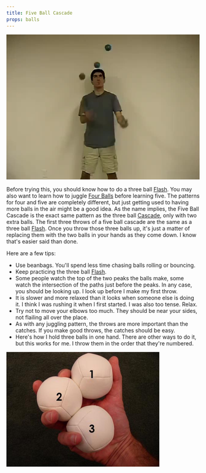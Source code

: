 ```yaml
---
title: Five Ball Cascade
props: balls
---
```


![Five Ball Cascade](site/videos/poster/fiveballcascade.jpg)

Before trying this, you should know how to do a three ball [Flash](site/en/flash/README.md). You may also want to learn how to juggle
 [Four Balls](site/en/fourballasynchronousfountain/README.md) before learning five. The patterns for four and five are completely different, but just getting used to having more balls in the air might be a good idea. As the name implies, the Five Ball Cascade is the exact same pattern as the three ball [Cascade](site/en/cascade/README.md), only with two extra balls. The first three throws of a five ball cascade are the same as a three ball [Flash](site/en/flash/README.md). Once you throw those three balls up, it's just a matter of replacing them with the two balls in your hands as they come down. I know that's easier said than done.

Here are a few tips:
- Use beanbags. You'll spend less time chasing balls rolling or bouncing.
- Keep practicing the three ball [Flash](site/en/flash/README.md).
- Some people watch the top of the two peaks the balls make, some watch the intersection of the paths just before the peaks. In any case, you should be looking up. I look up before I make my first throw.
- It is slower and more relaxed than it looks when someone else is doing it. I think I was rushing it when I first started. I was also too tense. Relax.
- Try not to move your elbows too much. They should be near your sides, not flailing all over the place.
- As with any juggling pattern, the throws are more important than the catches. If you make good throws, the catches should be easy.
- Here's how I hold three balls in one hand. There are other ways to do it, but this works for me. I throw them in the order that they're numbered.

![Holding 5](/images/holding5.jpg)

